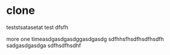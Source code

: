 clone
=====
teststsatasetat
test
dfsfh

more one timeasdgasdgasdggasdgasdg
sdfhhsfhsdfhsdfhsdfh
sadgasdgasdga
sdfhsdfhsdhf
